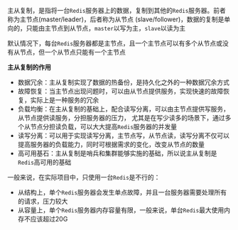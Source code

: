 主从复制，是指将一台`Redis`服务器上的数据，复制到其他的`Redis`服务器。前者称为主节点(master/leader)，后者称为从节点
(slave/follower)，数据的复制是单向的，只能由主节点到从节点，`master`以写为主，`slave`以读为主

默认情况下，每台`Redis`服务器都是主节点，且一个主节点可以有多个从节点或没有从节点，但一个从节点只能有一个主节点

**主从复制的作用**

- 数据冗余：主从复制实现了数据的热备份，是持久化之外的一种数据冗余方式
- 故障恢复：当主节点出现问题时，可以由从节点提供服务，实现快速的故障恢复，实际上是一种服务的冗余
- 负载均衡：在主从复制的基础上，配合读写分离，可以由主节点提供写服务，从节点提供读服务，分担服务器的压力，
  尤其是在写少读多的场景下，通过多个从节点分担读负载，可以大大提高`Redis`服务器的并发量
- 读写分离：可以用于实现读写分离，主节点写，从节点读，读写分离不仅可以提高服务器的负载能力，同时可根据需求的变化，改变从节点的数量
- 高可用基石：主从复制是哨兵和集群能够实施的基础，所以说主从复制是`Redis`高可用的基础

一般来说，在实际项目中，只使用一台`Redis`是不行的：

- 从结构上，单个`Redis`服务器会发生单点故障，并且一台服务器需要处理所有的请求，压力较大
- 从容量上，单个`Redis`服务器内存容量有限，一般来说，单台`Redis`最大使用内存不应该超过20G
